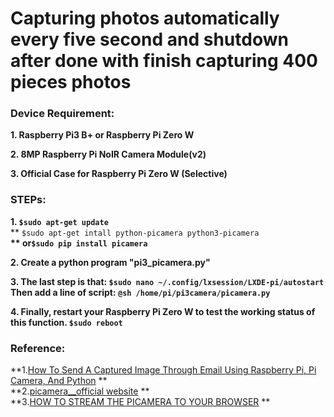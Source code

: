 # Capturing photos automatically every five second and shutdown after done with finish capturing 400 pieces photos 

### Device Requirement:

**1. Raspberry Pi3 B+ or Raspberry Pi Zero W**

**2. 8MP Raspberry Pi NoIR Camera Module(v2)**

**3. Official Case for Raspberry Pi Zero W (Selective)**


### STEPs:

**1. `$sudo apt-get update`**<br/>
**   `$sudo apt-get intall python-picamera python3-picamera`**<br/>
**   or`$sudo pip install picamera`**<br/>

**2. Create a python program "pi3_picamera.py"**

**3. The last step is that: `$sudo nano ~/.config/lxsession/LXDE-pi/autostart` Then add a line of script: `@sh /home/pi/pi3camera/picamera.py`**

**4. Finally, restart your Raspberry Pi Zero W to test the working status of this function.  `$sudo reboot`**


### Reference:

**1.[How To Send A Captured Image Through Email Using Raspberry Pi, Pi Camera, And Python](https://www.c-sharpcorner.com/article/how-to-send-the-captured-an-image-through-the-mail-using-raspberry-pi-and-python/)
**<br/>
**2.[picamera__official website](https://picamera.readthedocs.io/en/release-1.10/api_camera.html)
**<br/>
**3.[HOW TO STREAM THE PICAMERA TO YOUR BROWSER](https://desertbot.io/blog/how-to-stream-the-picamera)
**<br/>

